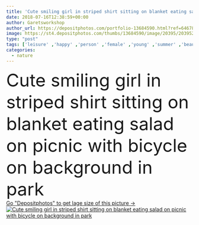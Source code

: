 ```yaml
---
title: 'Cute smiling girl in striped shirt sitting on blanket eating salad on picnic with bicycle on background in park'
date: 2018-07-16T12:38:59+00:00
author: Garetsworkshop
author_url: https://depositphotos.com/portfolio-13684590.html?ref=64678756
image: https://st4.depositphotos.com/thumbs/13684590/image/20395/203952114/api_thumb_450.jpg?forcejpeg=true
type: "post"
tags: ['leisure' ,'happy' ,'person' ,'female' ,'young' ,'summer' ,'beauty' ,'park' ,'happiness' ,'nature' ,'fresh' ,'outdoor' ,'caucasian' ,'healthy' ,'food' ,'tasty' ,'rest' ,'relax' ,'cozy' ,'stylish' ,'woman' ,'lifestyle' ,'pants' ,'atmosphere' ,'lady' ,'bicycle' ,'charming' ,'look' ,'attractive' ,'casual' ,'gorgeous' ,'dreamy' ,'carefree' ,'amazing' ,'fashionable' ,'weekend' ,'inspirational' ,'dreamer' ,'moments' ,'hipster' ,'closed eyes' ,'short hair' ,'delicious food' ,'natural beauty' ,'wood bowl' ,'good weather' ,'picnic food' ,'picnic blanket' ]
categories: 
  - nature
---
```

<div aling="center">
            <font size="60"> Cute smiling girl in striped shirt sitting on blanket eating salad on picnic with bicycle on background in park</font>   
</div>
<div>
    <a href='https://st4.depositphotos.com/thumbs/13684590/image/20395/203952114/api_thumb_450.jpg?forcejpeg=true?ref=64678756' target=_blank > Go "Depositphotos" to get lage size of this picture ->
        <img href='https://st4.depositphotos.com/thumbs/13684590/image/20395/203952114/api_thumb_450.jpg?forcejpeg=true?ref=64678756' src='https://st4.depositphotos.com/13684590/20395/i/950/depositphotos_203952114-stock-photo-cute-smiling-girl-striped-shirt.jpg?forcejpeg=true' alt='Cute smiling girl in striped shirt sitting on blanket eating salad on picnic with bicycle on background in park' >
    </a>
</div>
